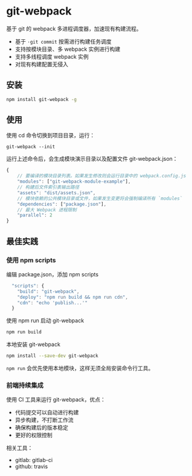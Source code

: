 # git-webpack

基于 git 的 webpack 多进程调度器，加速现有构建流程。

* 基于 `·git commit` 按需进行构建任务调度
* 支持按模块目录、多 webpack 实例进行构建
* 支持多线程调度 webpack 实例
* 对现有构建配置无侵入

## 安装

```bash
npm install git-webpack -g
```

## 使用

使用 cd 命令切换到项目目录，运行：

```
git-webpack --init
```

运行上述命令后，会生成模块演示目录以及配置文件 git-webpack.json：

```javascript
{   
    // 要编译的模块目录列表。如果发生修改则会运行目录中的 webpack.config.js
    "modules": ["git-webpack-module-example"],
    // 构建后文件索引表输出路径
    "assets": "dist/assets.json",
    // 模块依赖的公共模块目录或文件，如果发生变更将会强制编译所有 `modules`
    "dependencies": ["package.json"],
    // 最大 Webpack 进程限制
    "parallel": 2
}
```

## 最佳实践

### 使用 npm scripts

编辑 package.json，添加 npm scripts

```javascript
  "scripts": {
    "build": "git-webpack",
    "deploy": "npm run build && npm run cdn",
    "cdn": "echo 'publish...'"
  }
```

使用 npm run 启动 git-webpack

```bash
npm run build
```

本地安装 git-webpack

```bash
npm install --save-dev git-webpack
```

`npm run` 会优先使用本地模块，这样无须全局安装命令行工具。

### 前端持续集成

使用 CI 工具来运行 git-webpack，优点：

* 代码提交可以自动进行构建
* 异步构建，不打断工作流
* 确保构建后的版本稳定
* 更好的权限控制

相关工具：

* gitlab: gitlab-ci
* github: travis

